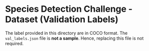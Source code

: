 # Species Detection Challenge - Dataset (Validation Labels)
The label provided in this directory are in COCO format. The ```val_labels.json``` file is **not a sample**. Hence, replacing this file is not required.
